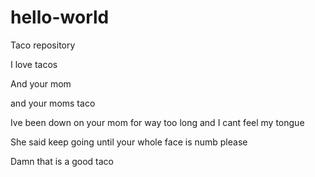 # hello-world
Taco repository


I love tacos

And your mom

and your moms taco

Ive been down on your mom for way too long and I cant feel my tongue

She said keep going until your whole face is numb please

Damn that is a good taco
